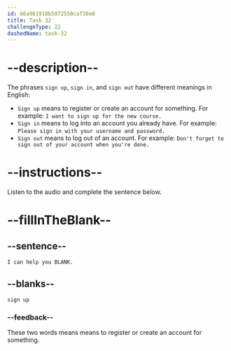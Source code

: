 ```yaml
---
id: 66a961918b5072550caf38e8
title: Task 32
challengeType: 22
dashedName: task-32
---
```

<!--
AUDIO REFERENCE:
Lisa: I can help you sign up.
-->

# --description--

The phrases `sign up`, `sign in`, and `sign out` have different meanings in English:

- `Sign up` means to register or create an account for something. For example: `I want to sign up for the new course.`
- `Sign in` means to log into an account you already have. For example: `Please sign in with your username and password.`
- `Sign out` means to log out of an account. For example: `Don't forget to sign out of your account when you're done.`

# --instructions--

Listen to the audio and complete the sentence below.

# --fillInTheBlank--

## --sentence--

`I can help you BLANK.`

## --blanks--

`sign up`

### --feedback--

These two words means means to register or create an account for something.
